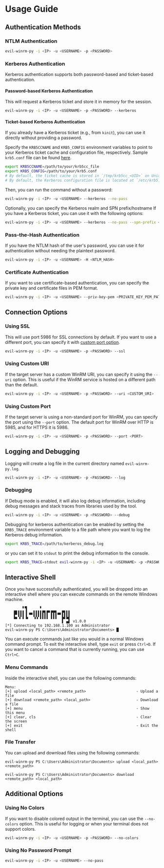 # Usage Guide

## Authentication Methods

### NTLM Authentication

```bash
evil-winrm-py -i <IP> -u <USERNAME> -p <PASSWORD>
```

### Kerberos Authentication

Kerberos authentication supports both password-based and ticket-based authentication.

#### Password-based Kerberos Authentication

This will request a Kerberos ticket and store it in memory for the session.

```bash
evil-winrm-py -i <IP> -u <USERNAME> -p <PASSWORD> --kerberos
```

#### Ticket-based Kerberos Authentication

If you already have a Kerberos ticket (e.g., from `kinit`), you can use it directly without providing a password.

Specify the `KRB5CCNAME` and `KRB5_CONFIG` environment variables to point to your Kerberos ticket cache and configuration file, respectively. Sample `krb5.conf` file can be found [here](sample/krb5.conf).

```bash
export KRB5CCNAME=/path/to/your/krb5cc_file
export KRB5_CONFIG=/path/to/your/krb5.conf
# By default, the ticket cache is stored in `/tmp/krb5cc_<UID>` on Unix-like systems.
# By default, the Kerberos configuration file is located at `/etc/krb5.conf` on Unix-like systems.
```

Then, you can run the command without a password:

```bash
evil-winrm-py -i <IP> -u <USERNAME> --kerberos --no-pass
```

Optionally, you can specify the Kerberos realm and SPN prefix/hostname
If you have a Kerberos ticket, you can use it with the following options:

```bash
evil-winrm-py -i <IP> -u <USERNAME> --kerberos --no-pass --spn-prefix <SPN_PREFIX> --spn-hostname <SPN_HOSTNAME>
```

### Pass-the-Hash Authentication

If you have the NTLM hash of the user's password, you can use it for authentication without needing the plaintext password.

```bash
evil-winrm-py -i <IP> -u <USERNAME> -H <NTLM_HASH>
```

### Certificate Authentication

If you want to use certificate-based authentication, you can specify the private key and certificate files in PEM format.

```bash
evil-winrm-py -i <IP> -u <USERNAME> --priv-key-pem <PRIVATE_KEY_PEM_PATH> --cert-pem <CERT_PEM_PATH>
```

## Connection Options

### Using SSL

This will use port 5986 for SSL connections by default. If you want to use a different port, you can specify it with [custom port option](#using-custom-port).

```bash
evil-winrm-py -i <IP> -u <USERNAME> -p <PASSWORD> --ssl
```

### Using Custom URI

If the target server has a custom WinRM URI, you can specify it using the `--uri` option. This is useful if the WinRM service is hosted on a different path than the default.

```bash
evil-winrm-py -i <IP> -u <USERNAME> -p <PASSWORD> --uri <CUSTOM_URI>
```

### Using Custom Port

If the target server is using a non-standard port for WinRM, you can specify the port using the `--port` option. The default port for WinRM over HTTP is 5985, and for HTTPS it is 5986.

```bash
evil-winrm-py -i <IP> -u <USERNAME> -p <PASSWORD> --port <PORT>
```

## Logging and Debugging

Logging will create a log file in the current directory named `evil-winrm-py.log`.

```bash
evil-winrm-py -i <IP> -u <USERNAME> -p <PASSWORD> --log
```

### Debugging

If Debug mode is enabled, it will also log debug information, including debug messages and stack traces from libraries used by the tool.

```bash
evil-winrm-py -i <IP> -u <USERNAME> -p <PASSWORD> --debug
```

Debugging for kerberos authentication can be enabled by setting the `KRB5_TRACE` environment variable to a file path where you want to log the Kerberos debug information.

```bash
export KRB5_TRACE=/path/to/kerberos_debug.log
```

or you can set it to `stdout` to print the debug information to the console.

```bash
export KRB5_TRACE=stdout evil-winrm-py -i <IP> -u <USERNAME> -p <PASSWORD> --kerberos
```

## Interactive Shell

Once you have successfully authenticated, you will be dropped into an interactive shell where you can execute commands on the remote Windows machine.

```
        ▘▜      ▘
    █▌▌▌▌▐ ▄▖▌▌▌▌▛▌▛▘▛▛▌▄▖▛▌▌▌
    ▙▖▚▘▌▐▖  ▚▚▘▌▌▌▌ ▌▌▌  ▙▌▙▌
                          ▌ ▄▌ v1.0.0
[*] Connecting to 192.168.1.100 as Administrator
evil-winrm-py PS C:\Users\Administrator\Documents> █
```

You can execute commands just like you would in a normal Windows command prompt. To exit the interactive shell, type `exit` or press `Ctrl+D`.
If you want to cancel a command that is currently running, you can use `Ctrl+C`.

### Menu Commands

Inside the interactive shell, you can use the following commands:

```
Menu:
[+] upload <local_path> <remote_path>                       - Upload a file
[+] download <remote_path> <local_path>                     - Download a file
[+] menu                                                    - Show this menu
[+] clear, cls                                              - Clear the screen
[+] exit                                                    - Exit the shell
```

### File Transfer

You can upload and download files using the following commands:

```
evil-winrm-py PS C:\Users\Administrator\Documents> upload <local_path> <remote_path>
```

```
evil-winrm-py PS C:\Users\Administrator\Documents> download <remote_path> <local_path>
```

## Additional Options

### Using No Colors

If you want to disable colored output in the terminal, you can use the `--no-colors` option. This is useful for logging or when your terminal does not support colors.

```bash
evil-winrm-py -i <IP> -u <USERNAME> -p <PASSWORD> --no-colors
```

### Using No Password Prompt

```bash
evil-winrm-py -i <IP> -u <USERNAME> --no-pass
```
